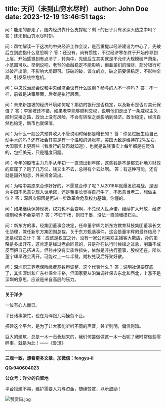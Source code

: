 title: 天问（未到山穷水尽时）
author: John Doe
date: 2023-12-19 13:46:51
tags:
---

问：能走的都走了，国内经济靠什么支撑呢？剩下的日子只有水深火热之中吗？<!--more-->
答：还未到山穷水尽时刻。
 
问：帮忙解读一下这次的中央经济工作会议，是否重提以经济建设为中心了，先破后立到底指什么意思啊？
答：还没有，尚有惯性，不过经济寒冬终于开始传导到上层，开始感觉到有点冷了，转向中。先破后立其实就是不允许大规模破产萧条，小范围可以。举例说吧，老爷的金融稳定不能影响，但韭菜们的理财、部分银行可以破产出清，不影响大局即可。该破的破，该立的立，破之前要保稳定，不影响全局、引发系统性危机。
 
问：中央政治局会议和中央经济会议有什么区别？参与的人不一样吗？
答：不一样，前者是决策层面，后者是执行层面。
 
问：未来新加坡的经济环境如何呢？那边的银行是否稳定，以及新币是否对美元保值？
答：李家坡还不错，如果老李能够顺利交权，说明他们走出了一条威权主义顺利交接之路，政治上没有风险，不会有转型之类影响到经济。政治稳定，经济自然也稳定，新币也就保值。
 
问：为什么一般公共预算收入不管说明时候都是增长的？
答：你见过医生给自己动手术的吗？还有社会其实是有一个温和的通胀率，美国大致是维持在2%左右，大国事实上更高些（看发行的货币就知道），也就是说钱事实上每年都是在贬值的，包括美元，只是程度问题。
 
问：今年的股市主力几乎从年初一一直流出到年尾，这些钱是不是都去补地方财政的窟窿了？跑了几万亿，钱又出不去，总得有个去处啊。
答：有这种可能，还有就是国外加息，外来资金流出。
 
问：为啥中美原来合作好好的，不愿意合作了呢？从2018年就爆发贸易战，是因为中国不愿意兑现入世承诺，还是董事长觉得自己牛了，不愿意当老二，想做主位？
答：深层次原因是再进一步改革会危及权力基础，你懂的。
 
问：如果继续保持现状，权力也不会变啊，不兑现入世承诺，继续扩大开放，经济控制权也不会变吧？
答：不归于杨，则归于墨，没法一直骑墙摸石头。
 
问：新东方的事，经集团董事会决定，任命董宇辉为新东方教育科技集团董事长文化助理，兼任新东方集团副总裁。关于东方甄选事件，这会是董宇辉的最终结局？还是权宜之计？
答：应该是权宜之计，没有一家公司喜欢主播客大欺店，孙的策略是多出开花，这肯定是经过老俞同意的，只是孙在执行时候操之过急，削藩不成反而把自己搭进去。但孙并没有实质性损失，依然是非执行董事，股权还在。所以董宇辉早晚会离开，可能过上一年半载，期权兑现后好聚好散。
 
问：深圳职工养老保险缴费基数再调整，这个代表什么？
答：说明社保要穿底了，其实深圳和广东社保金丰裕，但国家要从沿海调社保去东北和西北，上涨不是深圳的意思，应该是来自高层的压力。
- - -
**关于洋少**

一位有心人而已。

平日诸事繁忙，也在为碎银几两操劳不止。

搭建这个平台，是为了让大家能听听不同的声音，兼听则明，偏信则暗。

巨大的建筑，总是一木一石叠起来的，我们何尝做做这一木一石呢？我时常做些零碎事，就是为此！——《鲁迅》

---

**三观一致，想看更多文章，加微信：fengyu-ii**

**QQ:940604023**

**公众号：洋少的自留地** 

平台搭建不易，维护需要人力与资金，随缘赞赏，以示鼓励！

![赞赏码.jpg](/images/zanshang.jpg)